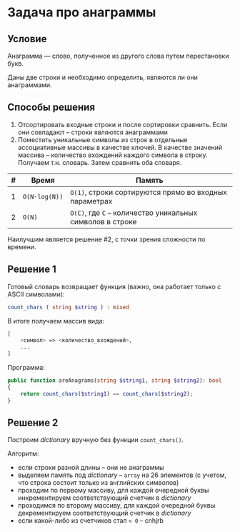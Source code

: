 # Задача про анаграммы

## Условие

Анаграмма — слово, полученное из другого слова путем перестановки букв.

Даны две строки и необходимо определить, являются ли они анаграммами.

## Способы решения

1. Отсортировать входные строки и после сортировки сравнить. Если они совпадают – строки являются анаграммами
2. Поместить уникальные символы из строк в отдельные ассоциативные массивы в качестве ключей. В качестве значений массива – количество вхождений каждого символа в строку. Получаем т.н. словарь. Затем сравнить оба словаря.

| #    | Время         | Память                                                    |
| ---- | ------------- | --------------------------------------------------------- |
| 1    | `O(N⋅log(N))` | `O(1)`, строки сортируются прямо во входных параметрах    |
| 2    | `O(N)`        | `O(C)`, где `C` – количество уникальных символов в строке |

Наилучшим является решение #2, с точки зрения сложности по времени.

## Решение 1

Готовый словарь возвращает функция (важно, она работает только с ASCII символами):

```php
count_chars ( string $string ) : mixed
```

В итоге получаем массив вида:

```php
[
    <символ> => <количество_вхождений>,
    ...
]
```

Программа:

```php
public function areAnagrams(string $string1, string $string2): bool
{
    return count_chars($string1) == count_chars($string2);
}
```

## Решение 2

Построим *dictionary* вручную без функции `count_chars()`.

Алгоритм:

- если строки разной длины – они не анаграммы
- выделяем память под *dictionary* – `array` на 26 элементов (с учетом, что строка состоит только из английских символов)
- проходим по первому массиву, для каждой очередной буквы инкрементируем соответствующий счетчик в *dictionary*
- проходимся по второму массиву, для каждой очередной буквы декрементируем соответствующий счетчик в *dictionary*
- если какой-либо из счетчиков стал `< 0` – cnhjrb 